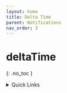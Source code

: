 ```yaml
---
layout: home
title: Delta Time
parent: Notifications
nav_order: 3
---
```


<div class="sticky-gotop">
<span class="inline-icon"><i class="fa-solid fa-arrow-up"></i></span>
</div>

# deltaTime
{: .no_toc }

<div class="sticky-gotop">
<span class="inline-icon"><i class="fa-solid fa-arrow-up"></i></span>
</div>
<div class="sticky-right" style="overflow-y: scroll; max-height: 90%">
<details markdown="block">
  <summary>
    Quick Links
  </summary>
  {: .text-delta }
- Quick Links
{: toc}
</details>
</div>
